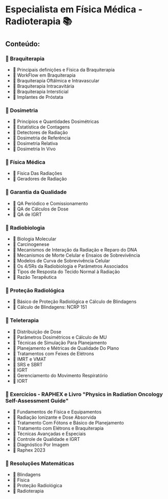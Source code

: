 # Especialista em Física Médica - Radioterapia :books:

## Conteúdo:

### :file_folder: Braquiterapia

- :memo: Principais definições e Física da Braquiterapia
- :memo: WorkFlow em Braquiterapia
- :memo: Braquiterapia Oftálmica e Intravascular
- :memo: Braquiterapia Intracavitária
- :memo: Braquiterapia Intersticial
- :memo: Implantes de Próstata


### :file_folder: Dosimetria
- :memo: Princípios e Quantidades Dosimétricas
- :memo: Estatística de Contagens
- :memo: Detectores de Radiação
- :memo: Dosimetria de Referência
- :memo: Dosimetria Relativa
- :memo: Dosimetria In Vivo

### :file_folder: Física Médica

- :memo: Física Das Radiações
- :memo: Geradores de Radiação

### :file_folder: Garantia da Qualidade

- :memo: QA Periódico e Comissionamento
- :memo: QA de Cálculos de Dose
- :memo: QA de IGRT

### :file_folder: Radiobiologia

- :memo: Biologia Molecular
- :memo: Carcinogenese
- :memo: Mecanismos de Interação da Radiação e Reparo do DNA
- :memo: Mecanismos de Morte Celular e Ensaios de Sobrevivência
- :memo: Modelos de Curva de Sobrevivência Celular
- :memo: Os 4/5Rs da Radiobiologia e Parâmetros Associados
- :memo: Tipos de Resposta do Tecido Normal à Radiação
- :memo: Razão Terapêutica

### :file_folder: Proteção Radiológica

- :memo: Básico de Proteção Radiológica e Cálculo de Blindagens
- :memo: Cálculo de Blindagens: NCRP 151

### :file_folder: Teleterapia

- :memo: Distribuição de Dose
- :memo: Parâmetros Dosimétricos e Cálculo de MU
- :memo: Técnicas de Simulação Para Planejamento
- :memo: Planejamento e Métricas de Qualidade Do Plano
- :memo: Tratamentos com Feixes de Elétrons
- :memo: IMRT e VMAT
- :memo: SRS e SBRT
- :memo: IGRT
- :memo: Gerenciamento do Movimento Respiratório
- :memo: IORT

### :file_folder: Exercícios - RAPHEX e Livro "Physics in Radiation Oncology Self-Assessment Guide"

- :memo: Fundamentos de Física e Equipamentos
- :memo: Radiação Ionizante e Dose Absorvida
- :memo: Tratamento Com Fótons e Básico de Planejamento
- :memo: Tratamento com Elétrons e Braquiterapia
- :memo: Técnicas Avançadas e Especiais
- :memo: Controle de Qualidade e IGRT
- :memo: Diagnóstico Por Imagem
- :memo: Raphex 2023

### :file_folder: Resoluções Matemáticas

- :memo: Blindagens
- :memo: Física
- :memo: Proteção Radiológica
- :memo: Radioterapia